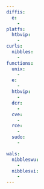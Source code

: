 ```yaml
---
diffis:
  e:
    -
platfs:
  htbvip:
    -
curls:
  nibbles:
    -
functions:
  unix:
    -
  e:
    -
  htbvip:
    -
  dcr:
    -
  cve:
    -
  rce:
    -
  sudo:
    -

wals:
  nibbleswu:
    -
  nibblesvi:
    -
---
```

